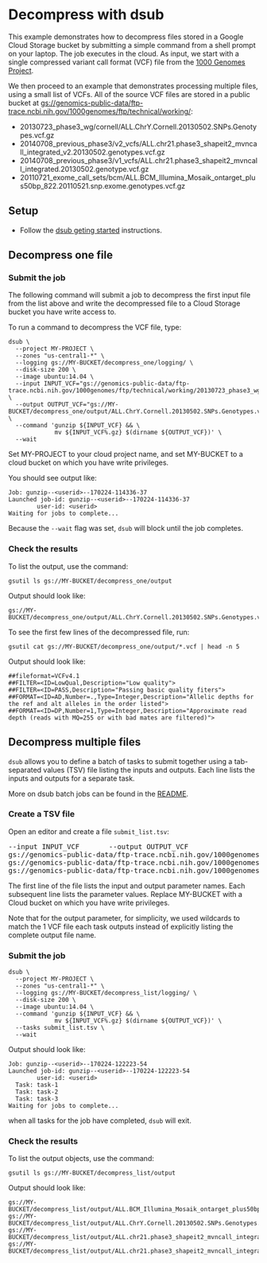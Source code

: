 # Decompress with dsub

This example demonstrates how to decompress files stored in a Google
Cloud Storage bucket by submitting a simple command from a shell prompt
on your laptop. The job executes in the cloud. As input, we start with a
single compressed variant call format (VCF) file from the
[1000 Genomes Project](http://www.internationalgenome.org/).

We then proceed to an example that demonstrates processing multiple files,
using a small list of VCFs.
All of the source VCF files are stored in a public bucket at
[gs://genomics-public-data/ftp-trace.ncbi.nih.gov/1000genomes/ftp/technical/working/](https://console.cloud.google.com/storage/browser/genomics-public-data/ftp-trace.ncbi.nih.gov/1000genomes/ftp/technical/working/):

*   20130723_phase3_wg/cornell/ALL.ChrY.Cornell.20130502.SNPs.Genotypes.vcf.gz
*   20140708_previous_phase3/v2_vcfs/ALL.chr21.phase3_shapeit2_mvncall_integrated_v2.20130502.genotypes.vcf.gz
*   20140708_previous_phase3/v1_vcfs/ALL.chr21.phase3_shapeit2_mvncall_integrated.20130502.genotype.vcf.gz
*   20110721_exome_call_sets/bcm/ALL.BCM_Illumina_Mosaik_ontarget_plus50bp_822.20110521.snp.exome.genotypes.vcf.gz

## Setup

* Follow the [dsub geting started](../../README.md#getting-started)
instructions.

## Decompress one file

### Submit the job

The following command will submit a job to decompress the first input file
from the list above and write the decompressed file to a Cloud Storage bucket
you have write access to.

To run a command to decompress the VCF file, type:

```
dsub \
  --project MY-PROJECT \
  --zones "us-central1-*" \
  --logging gs://MY-BUCKET/decompress_one/logging/ \
  --disk-size 200 \
  --image ubuntu:14.04 \
  --input INPUT_VCF="gs://genomics-public-data/ftp-trace.ncbi.nih.gov/1000genomes/ftp/technical/working/20130723_phase3_wg/cornell/ALL.ChrY.Cornell.20130502.SNPs.Genotypes.vcf.gz" \
  --output OUTPUT_VCF="gs://MY-BUCKET/decompress_one/output/ALL.ChrY.Cornell.20130502.SNPs.Genotypes.vcf" \
  --command 'gunzip ${INPUT_VCF} && \
             mv ${INPUT_VCF%.gz} $(dirname ${OUTPUT_VCF})' \
  --wait
```

Set MY-PROJECT to your cloud project name, and set MY-BUCKET to a cloud bucket
on which you have write privileges.

You should see output like:

```
Job: gunzip--<userid>--170224-114336-37
Launched job-id: gunzip--<userid>--170224-114336-37
        user-id: <userid>
Waiting for jobs to complete...
```

Because the `--wait` flag was set, `dsub` will block until the job completes.

### Check the results

To list the output, use the command:

```
gsutil ls gs://MY-BUCKET/decompress_one/output
```

Output should look like:

```
gs://MY-BUCKET/decompress_one/output/ALL.ChrY.Cornell.20130502.SNPs.Genotypes.vcf
```

To see the first few lines of the decompressed file, run:

```
gsutil cat gs://MY-BUCKET/decompress_one/output/*.vcf | head -n 5
```

Output should look like:

```
##fileformat=VCFv4.1
##FILTER=<ID=LowQual,Description="Low quality">
##FILTER=<ID=PASS,Description="Passing basic quality fiters">
##FORMAT=<ID=AD,Number=.,Type=Integer,Description="Allelic depths for the ref and alt alleles in the order listed">
##FORMAT=<ID=DP,Number=1,Type=Integer,Description="Approximate read depth (reads with MQ=255 or with bad mates are filtered)">
```

## Decompress multiple files

`dsub` allows you to define a batch of tasks to submit together using a
tab-separated values (TSV) file listing the inputs and outputs.
Each line lists the inputs and outputs for a separate task.

More on dsub batch jobs can be found in the
[README](../../README#submitting-a-batch-job).

### Create a TSV file

Open an editor and create a file `submit_list.tsv`:

<pre>
--input INPUT_VCF&#9;--output OUTPUT_VCF
gs://genomics-public-data/ftp-trace.ncbi.nih.gov/1000genomes/ftp/technical/working/20140708_previous_phase3/v2_vcfs/ALL.chr21.phase3_shapeit2_mvncall_integrated_v2.20130502.genotypes.vcf.gz&#9;gs://MY-BUCKET/decompress_list/output/*.vcf
gs://genomics-public-data/ftp-trace.ncbi.nih.gov/1000genomes/ftp/technical/working/20140708_previous_phase3/v1_vcfs/ALL.chr21.phase3_shapeit2_mvncall_integrated.20130502.genotype.vcf.gz&#9;gs://MY-BUCKET/decompress_list/output/*.vcf
gs://genomics-public-data/ftp-trace.ncbi.nih.gov/1000genomes/ftp/technical/working/20110721_exome_call_sets/bcm/ALL.BCM_Illumina_Mosaik_ontarget_plus50bp_822.20110521.snp.exome.genotypes.vcf.gz&#9;gs://MY-BUCKET/decompress_list/output/*.vcf
</pre>

The first line of the file lists the input and output parameter names.
Each subsequent line lists the parameter values.
Replace MY-BUCKET with a Cloud bucket on which you have write privileges.

Note that for the output parameter, for simplicity, we used wildcards to match
the 1 VCF file each task outputs instead of explicitly listing the complete
output file name.

### Submit the job

```
dsub \
  --project MY-PROJECT \
  --zones "us-central1-*" \
  --logging gs://MY-BUCKET/decompress_list/logging/ \
  --disk-size 200 \
  --image ubuntu:14.04 \
  --command 'gunzip ${INPUT_VCF} && \
             mv ${INPUT_VCF%.gz} $(dirname ${OUTPUT_VCF})' \
  --tasks submit_list.tsv \
  --wait
```

Output should look like:

```
Job: gunzip--<userid>--170224-122223-54
Launched job-id: gunzip--<userid>--170224-122223-54
        user-id: <userid>
  Task: task-1
  Task: task-2
  Task: task-3
Waiting for jobs to complete...
```

when all tasks for the job have completed, `dsub` will exit.

### Check the results

To list the output objects, use the command:

```
gsutil ls gs://MY-BUCKET/decompress_list/output
```

Output should look like:

```
gs://MY-BUCKET/decompress_list/output/ALL.BCM_Illumina_Mosaik_ontarget_plus50bp_822.20110521.snp.exome.genotypes.vcf
gs://MY-BUCKET/decompress_list/output/ALL.ChrY.Cornell.20130502.SNPs.Genotypes.vcf
gs://MY-BUCKET/decompress_list/output/ALL.chr21.phase3_shapeit2_mvncall_integrated.20130502.genotype.vcf
gs://MY-BUCKET/decompress_list/output/ALL.chr21.phase3_shapeit2_mvncall_integrated_v2.20130502.genotypes.vcf
```

